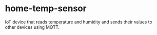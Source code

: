 # home-temp-sensor
IoT device that reads temperature and humidity and sends their values to other devices using MQTT.
